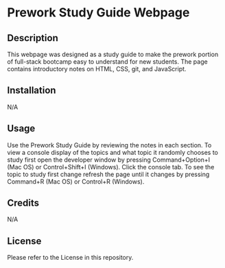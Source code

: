 # Prework Study Guide Webpage

## Description

 This webpage was designed as a study guide to make the prework portion of full-stack bootcamp easy to understand for new students. The page contains introductory notes on HTML, CSS, git, and JavaScript.

## Installation

N/A

## Usage

Use the Prework Study Guide by reviewing the notes in each section.  To view a console display of the topics and what topic it randomly chooses to study first open the developer window by pressing Command+Option+I (Mac OS) or Control+Shift+I (Windows).  Click the console tab.  To see the topic to study first change refresh the page until it changes by pressing Command+R (Mac OS) or Control+R (Windows).

## Credits

N/A

## License
Please refer to the License in this repository.